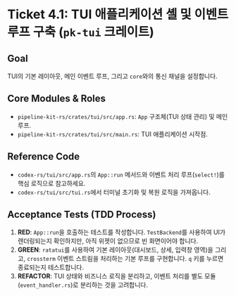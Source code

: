 # Ticket 4.1: TUI 애플리케이션 셸 및 이벤트 루프 구축 (`pk-tui` 크레이트)

## Goal

TUI의 기본 레이아웃, 메인 이벤트 루프, 그리고 `core`와의 통신 채널을 설정합니다.

## Core Modules & Roles

- `pipeline-kit-rs/crates/tui/src/app.rs`: `App` 구조체(TUI 상태 관리) 및 메인 루프.
- `pipeline-kit-rs/crates/tui/src/main.rs`: TUI 애플리케이션 시작점.

## Reference Code

- `codex-rs/tui/src/app.rs`의 `App::run` 메서드와 이벤트 처리 루프(`select!`)를 핵심 로직으로 참고하세요.
- `codex-rs/tui/src/tui.rs`에서 터미널 초기화 및 복원 로직을 가져옵니다.

## Acceptance Tests (TDD Process)

1.  **RED**: `App::run`을 호출하는 테스트를 작성합니다. `TestBackend`를 사용하여 UI가 렌더링되는지 확인하지만, 아직 위젯이 없으므로 빈 화면이어야 합니다.
2.  **GREEN**: `ratatui`를 사용하여 기본 레이아웃(대시보드, 상세, 입력창 영역)을 그리고, `crossterm` 이벤트 스트림을 처리하는 기본 루프를 구현합니다. `q` 키를 누르면 종료되는지 테스트합니다.
3.  **REFACTOR**: TUI 상태와 비즈니스 로직을 분리하고, 이벤트 처리를 별도 모듈(`event_handler.rs`)로 분리하는 것을 고려합니다.
